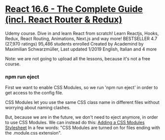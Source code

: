 # [React 16.6 - The Complete Guide (incl. React Router & Redux)](https://www.udemy.com/react-the-complete-guide-incl-redux/)

Udemy course.
Dive in and learn React from scratch! Learn Reactjs, Hooks, Redux, React Routing, Animations, Next.js and way more!
BESTSELLER
4.7 (27,970 ratings)
95,486 students enrolled
Created by Academind by Maximilian Schwarzmüller,
Last updated 1/2019
English, Italian and 4 more

Note: we are not going to upload all the lessons, because it's not a free course.

### npm run eject

First we want to enable CSS Modules, so we run 'npm run eject'
in order to get access to the config file.

CSS Modules let you use the same CSS class name in different files without worrying about naming clashes.

But, because we are in the future, we don't need to eject anymore,
in order to use CSS Modules.
We can instead do this:
[Adding a CSS Modules Stylesheet](https://facebook.github.io/create-react-app/docs/adding-a-css-modules-stylesheet)
In a few words:
"CSS Modules are turned on for files ending with the .module.css extension".
